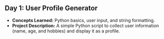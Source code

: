 ## Day 1: User Profile Generator
- **Concepts Learned:** Python basics, user input, and string formatting.
- **Project Description:** A simple Python script to collect user information (name, age, and hobbies) and display it as a profile.
